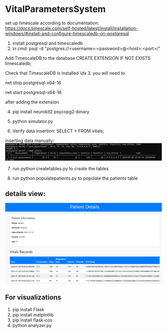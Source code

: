 # VitalParametersSystem
set up timescale according to documentation:
https://docs.timescale.com/self-hosted/latest/install/installation-windows/#install-and-configure-timescaledb-on-postgresql
1. install postgresql and timescaledb
2. in cmd: 
psql -d "postgres://\<username>:\<password>@\<host>:\<port>/<database-name>"

Add TimescaleDB to the database
CREATE EXTENSION IF NOT EXISTS timescaledb;

Check that TimescaleDB is installed
\dx
3. you will need to

net stop postgresql-x64-16
 
net start postgresql-x64-16

after adding the extension

4. pip install neurokit2 psycopg2-binary

5. python simulator.py

6. Verify data insertion:
   SELECT * FROM vitals;


inserting data manually:
![img.png](img.png)

7. run python createtables.py to create the tables

8. run python populatepatients.py to populate the patients table

## details view:
![img_1.png](img_1.png)


## For visualizations
1. pip install Flask
2. pip install matplotlib
3. pip install flask-cos 
4. python analyzer.py
